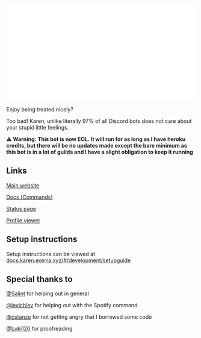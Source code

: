 <p align="center">
  <img src="readme.svg">
</p>

Enjoy being treated nicely?

Too bad! Karen, unlike literally 97% of all Discord bots does not care about your stupid little feelings.

**⚠️ Warning: This bot is now EOL. It will run for as long as I have heroku credits, but there will be no updates made except the bare minimum as this bot is in a lot of guilds and I have a slight obligation to keep it running**


## Links

[Main website](https://karen.exerra.xyz)

[Docs (Commands)](https://docs.karen.exerra.xyz)

[Status page](https://status.exerra.xyz)

[Profile viewer](https://check.exerra.xyz)

## Setup instructions
Setup instructions can be viewed at [docs.karen.exerra.xyz/#/development/setupguide](https://docs.karen.exerra.xyz/#/development/setupguide)



## Special thanks to

[@Salint](https://github.com/Salint) for helping out in general

[@levichlev](https://github.com/levichlev) for helping out with the Spotify command

[@cstanze](https://github.com/cstanze) for not getting angry that I borrowed some code

[@Luki120](https://github.com/Luki120) for proofreading
